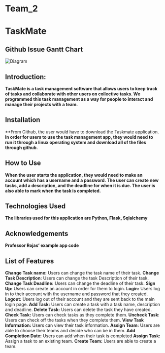 # Team_2
# TaskMate

## Github Issue Gantt Chart
![Diagram](https://drive.google.com/uc?export=view&id=1nbctSLuSaKuJ9mq5h9T-7bv0XgeJs9Yr)

## Introduction: 
**TaskMate is a task management software that allows users to keep track of tasks and collaborate with other users on collective tasks. We programmed this task management as a way for people to interact and manage their projects with a team.**

## Installation
**From Github, the user would have to download the Taskmate application.
**In order for users to use the task management app, they would need to run it through a linux operating system and download all of the files through github.**

## How to Use
**When the user starts the application, they would need to make an account which has a username and a password. The user can create new tasks, add a description, and the deadline  for when it is due. The user is also able to mark when the task is completed.** 

## Technologies Used
**The libraries used for this application are Python, Flask, Sqlalchemy**

## Acknowledgements 
**Professor Rojas’ example app code**

## List of Features
**Change Task name:** Users can change the task name of their task. 
**Change Task Description:** Users can change the task Description of their task. 
**Change Task Deadline:** Users can change the deadline of their task.
**Sign Up:** Users can create an account in order for them to login.
**Login:** Users log in to their account with the username and password that they created.
**Logout:** Users log out of their account and they are sent back to the main login page. 
**Add Task:** Users can create a task with a task name, description and deadline.
**Delete Task:** Users can delete the task they have created.
**Check Task:** Users can check tasks as they complete them.
**Uncheck Task:** Users can check off the tasks when they complete them. 
**View Task Information:** Users can view their task information.
**Assign Team:** Users are able to choose their teams and decide who can be in them.
**Add Completion Date:** Users can add when their task is completed
**Assign Task:** Assign a task to an existing team.
**Create Team:** Users are able to create a team.

